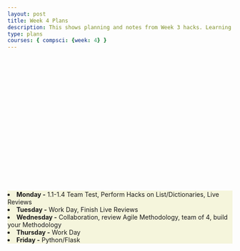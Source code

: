 ```yaml
---
layout: post
title: Week 4 Plans
description: This shows planning and notes from Week 3 hacks. Learning outcome. Prepare for Pair Showcase by editing code cells.
type: plans
courses: { compsci: {week: 4} }
---
```


<html>
   <head>
   </head>

   <body>
      <div style = "position:relative; left:0px; top:300px; background-color:beige;">
  <li><b>Monday -</b> 1.1-1.4 Team Test,  Perform Hacks on List/Dictionaries, Live Reviews </li>
  <li><b>Tuesday -</b> Work Day, Finish Live Reviews </li>
  <li><b>Wednesday -</b> Collaboration, review Agile Methodology, team of 4, build your Methodology </li>
  <li><b>Thursday -</b> Work Day </li>
  <li><b>Friday -</b> Python/Flask </li>
      </div>
   </body>
</html>
